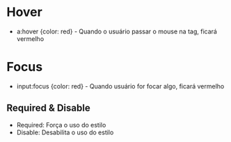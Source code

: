 # Hover
-   a:hover {color: red} - Quando o usuário passar o mouse na tag, ficará vermelho

# Focus
-   input:focus {color: red} - Quando usuário for focar algo, ficará vermelho

## Required & Disable
*   Required: Força o uso do estilo
*   Disable: Desabilita o uso do estilo
